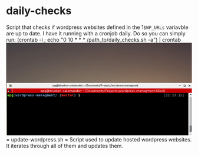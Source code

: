 # daily-checks 
Script that checks if wordpress websites defined in the 1`$WP_URLs` variavble are up to date. 
I have it running with a cronjob daily. Do so you can simply run:
    (crontab -l ; echo "0 10 * * * /path_to/daily_checks.sh -a") | crontab
![sample_run_gif](/media/daily_update_check.gif)
= update-wordpress.sh =
Script used to update hosted wordpress websites. It iterates through all of them and updates them.
